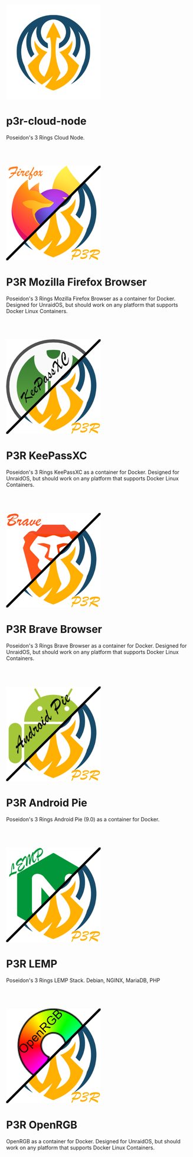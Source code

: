 ![logo](https://raw.githubusercontent.com/P3R-CO/unraid/master/P3R_256px.png)
# p3r-cloud-node
Poseidon's 3 Rings Cloud Node.
\
\
\
\
\
![logo](https://raw.githubusercontent.com/P3R-CO/unraid/master/Firefox-P3R-256px.png)
# P3R Mozilla Firefox Browser
Poseidon's 3 Rings Mozilla Firefox Browser as a container for Docker. Designed for UnraidOS, but should work on any platform that supports Docker Linux Containers.
\
\
\
\
\
![logo](https://raw.githubusercontent.com/P3R-CO/unraid/master/KeePassXC-P3R-256px.png)
# P3R KeePassXC
Poseidon's 3 Rings KeePassXC as a container for Docker. Designed for UnraidOS, but should work on any platform that supports Docker Linux Containers.
\
\
\
\
\
![logo](https://raw.githubusercontent.com/P3R-CO/unraid/master/Brave-P3R-256px.png)
# P3R Brave Browser
Poseidon's 3 Rings Brave Browser as a container for Docker. Designed for UnraidOS, but should work on any platform that supports Docker Linux Containers.
\
\
\
\
\
![logo](https://raw.githubusercontent.com/P3R-CO/unraid/master/Android-P3R-256px.png)
# P3R Android Pie
Poseidon's 3 Rings Android Pie (9.0) as a container for Docker.
\
\
\
\
\
![logo](https://raw.githubusercontent.com/P3R-CO/unraid/master/LEMP-P3R-256px.png)
# P3R LEMP
Poseidon's 3 Rings LEMP Stack. Debian, NGINX, MariaDB, PHP
\
\
\
\
\
![logo](https://raw.githubusercontent.com/P3R-CO/unraid/master/OpenRGB-P3R-256px.png)
# P3R OpenRGB
OpenRGB as a container for Docker.  Designed for UnraidOS, but should work on any platform that supports Docker Linux Containers.
